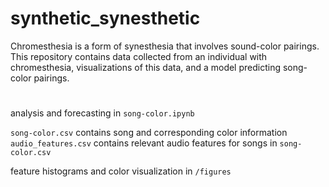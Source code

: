 # synthetic_synesthetic

Chromesthesia is a form of synesthesia that involves sound-color pairings. This repository contains data collected from an individual with chromesthesia, visualizations of this data, and a model predicting song-color pairings.

#

analysis and forecasting in `song-color.ipynb`

`song-color.csv` contains song and corresponding color information
<br>`audio_features.csv` contains relevant audio features for songs in `song-color.csv`

feature histograms and color visualization in `/figures`
